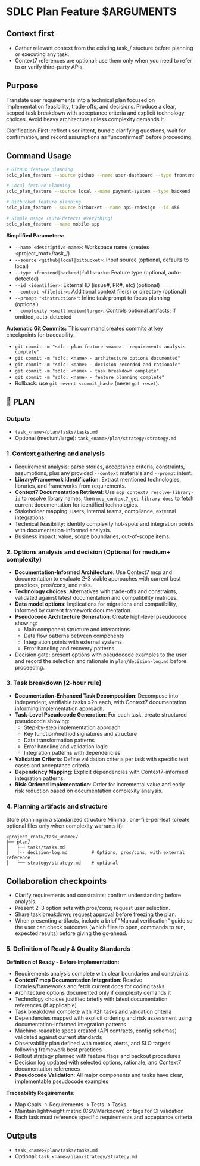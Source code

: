 # SDLC Plan Feature $ARGUMENTS

## Context first
- Gather relevant context from the existing
  task_<name>/ stucture before planning or executing any task.
- Context7 references are optional; use them only when you need to refer to or verify third-party
  APIs.

## Purpose
Translate user requirements into a technical plan focused on implementation feasibility, trade-offs,
and decisions. Produce a clear, scoped task breakdown with acceptance criteria and explicit
technology choices. Avoid heavy architecture unless complexity demands it.

Clarification‑First: reflect user intent, bundle clarifying questions, wait for confirmation, and record assumptions as “unconfirmed” before proceeding.

## Command Usage
```bash
# GitHub feature planning
sdlc_plan_feature --source github --name user-dashboard --type frontend --id 789

# Local feature planning
sdlc_plan_feature --source local --name payment-system --type backend

# Bitbucket feature planning
sdlc_plan_feature --source bitbucket --name api-redesign --id 456

# Simple usage (auto-detects everything)
sdlc_plan_feature --name mobile-app
```

**Simplified Parameters:**
 - `--name <descriptive-name>`: Workspace name (creates <project_root>/task_<name>/)
 - `--source <github|local|bitbucket>`: Input source (optional, defaults to local)
 - `--type <frontend|backend|fullstack>`: Feature type (optional, auto-detected)
 - `--id <identifier>`: External ID (issue#, PR#, etc) (optional)
 - `--context <file|dir>`: Additional context file(s) or directory (optional)
 - `--prompt "<instruction>"`: Inline task prompt to focus planning (optional)
 - `--complexity <small|medium|large>`: Controls optional artifacts; if omitted, auto-detected

**Automatic Git Commits:**
This command creates commits at key checkpoints for traceability:
- `git commit -m "sdlc: plan feature <name> - requirements analysis complete"`
- `git commit -m "sdlc: <name> - architecture options documented"`
- `git commit -m "sdlc: <name> - decision recorded and rationale"`
- `git commit -m "sdlc: <name> - task breakdown complete"`
- `git commit -m "sdlc: <name> - feature planning complete"`
- Rollback: use `git revert <commit_hash>` (never `git reset`).

## 🔹 PLAN
### Outputs
- `task_<name>/plan/tasks/tasks.md`
- Optional (medium/large): `task_<name>/plan/strategy/strategy.md`

### 1. Context gathering and analysis
- Requirement analysis: parse stories, acceptance criteria, constraints, assumptions, plus any
  provided `--context` materials and `--prompt` intent.
- **Library/Framework Identification**: Extract mentioned technologies, libraries, and frameworks from requirements.
- **Context7 Documentation Retrieval**: Use `mcp_context7_resolve-library-id` to resolve library names, then `mcp_context7_get-library-docs` to fetch current documentation for identified technologies.
- Stakeholder mapping: users, internal teams, compliance, external integrations.
- Technical feasibility: identify complexity hot-spots and integration points with documentation-informed analysis.
- Business impact: value, scope boundaries, out-of-scope items.

### 2. Options analysis and decision (Optional for medium+ complexity)
- **Documentation-Informed Architecture**: Use Context7 mcp and documentation to evaluate 2–3 viable approaches with current best practices, pros/cons, and risks.
- **Technology choices**: Alternatives with trade-offs and constraints, validated against latest documentation and compatibility matrices.
- **Data model options**: Implications for migrations and compatibility, informed by current framework documentation.
- **Pseudocode Architecture Generation**: Create high-level pseudocode showing:
  - Main component structure and interactions
  - Data flow patterns between components
  - Integration points with external systems
  - Error handling and recovery patterns
- Decision gate: present options with pseudocode examples to the user and record the selection and rationale in
  `plan/decision-log.md` before proceeding.

### 3. Task breakdown (2-hour rule)
- **Documentation-Enhanced Task Decomposition**: Decompose into independent, verifiable tasks ≤2h each, with Context7 documentation informing implementation approach.
- **Task-Level Pseudocode Generation**: For each task, create structured pseudocode showing:
  - Step-by-step implementation approach
  - Key function/method signatures and structure
  - Data transformation patterns
  - Error handling and validation logic
  - Integration patterns with dependencies
- **Validation Criteria**: Define validation criteria per task with specific test cases and acceptance criteria.
- **Dependency Mapping**: Explicit dependencies with Context7-informed integration patterns.
- **Risk-Ordered Implementation**: Order for incremental value and early risk reduction based on documentation complexity analysis.

### 4. Planning artifacts and structure
Store planning in a standarized structure
Minimal, one-file-per-leaf (create optional files only when complexity warrants it):
```
<project_root>/task_<name>/
├── plan/
│   ├── tasks/tasks.md
|   |-- decision-log.md         # Options, pros/cons, with external reference   
│   └── strategy/strategy.md    # optional
```

## Collaboration checkpoints
- Clarify requirements and constraints; confirm understanding before analysis.
- Present 2–3 option sets with pros/cons; request user selection.
- Share task breakdown; request approval before freezing the plan.
 - When presenting artifacts, include a brief "Manual verification" guide so the user can
   check outcomes (which files to open, commands to run, expected results) before giving
   the go‑ahead.

### 5. Definition of Ready & Quality Standards

**Definition of Ready - Before Implementation:**
- Requirements analysis complete with clear boundaries and constraints
- **Context7 mcp Documentation Integration**: Resolve libraries/frameworks and fetch current docs for coding tasks
- Architecture options documented only if complexity demands it
- Technology choices justified briefly with latest documentation references (if applicable)
- Task breakdown complete with ≤2h tasks and validation criteria
- Dependencies mapped with explicit ordering and risk assessment using documentation-informed integration patterns
- Machine-readable specs created (API contracts, config schemas) validated against current standards
- Observability plan defined with metrics, alerts, and SLO targets following framework best practices
- Rollout strategy planned with feature flags and backout procedures
- Decision log updated with selected options, rationale, and Context7 documentation references
- **Pseudocode Validation**: All major components and tasks have clear, implementable pseudocode examples

**Traceability Requirements:**
- Map Goals → Requirements → Tests → Tasks
- Maintain lightweight matrix (CSV/Markdown) or tags for CI validation
- Each task must reference specific requirements and acceptance criteria

## Outputs
- `task_<name>/plan/tasks/tasks.md`
- Optional: `task_<name>/plan/strategy/strategy.md`

